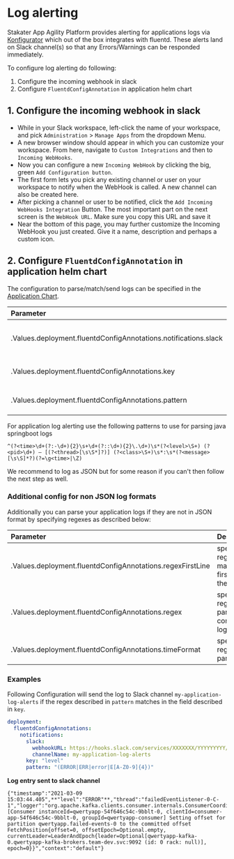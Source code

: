 # Log alerting

Stakater App Agility Platform provides alerting for applications logs via [Konfigurator](https://github.com/stakater/Konfigurator) which out of the box integrates with fluentd. These alerts land on Slack channel(s) so that any Errors/Warnings can be responded immediately.

To configure log alerting do following:

1. Configure the incoming webhook in slack
2. Configure `FluentdConfigAnnotation` in application helm chart

## 1. Configure the incoming webhook in slack

- While in your Slack workspace, left-click the name of your workspace, and pick `Administration` > `Manage Apps` from the dropdown Menu.
- A new browser window should appear in which you can customize your workspace. From here, navigate to `Custom Integrations` and then to `Incoming WebHooks`.
- Now you can configure a new `Incoming WebHook` by clicking the big, green `Add Configuration button`.
- The first form lets you pick any existing channel or user on your workspace to notify when the WebHook is called. A new channel can also be created here.
- After picking a channel or user to be notified, click the `Add Incoming WebHooks Integration` Button. The most important part on the next screen is the `WebHook URL`. Make sure you copy this URL and save it
- Near the bottom of this page, you may further customize the Incoming WebHook you just created. Give it a name, description and perhaps a custom icon.

## 2. Configure `FluentdConfigAnnotation` in application helm chart

The configuration to parse/match/send logs can be specified in the [Application Chart](https://github.com/stakater-charts/application).

| Parameter | Description |
|:---|:---|
|.Values.deployment.fluentdConfigAnnotations.notifications.slack|specify slack *webhookURL* and *channelName*|
|.Values.deployment.fluentdConfigAnnotations.key|specify log field to match the regex|
|.Values.deployment.fluentdConfigAnnotations.pattern|specify regex to be matched|

For application log alerting use the following patterns to use for parsing java springboot logs

```^(?<time>\d+(?:-\d+){2}\s+\d+(?::\d+){2}\.\d+)\s*(?<level>\S+) (?<pid>\d+) — [(?<thread>[\s\S*]?)] (?<class>\S+)\s*:\s*(?<message>[\s\S]*?)(?=\g<time>|\Z)```

We recommend to log as JSON but for some reason if you can't then follow the next step as well.

### Additional config for non JSON log formats

Additionally you can parse your application logs if they are not in JSON format by specifying regexes as described below:

| Parameter | Description |
|:---|:---|
|.Values.deployment.fluentdConfigAnnotations.regexFirstLine|specify the regex to match the first line of the log|
|.Values.deployment.fluentdConfigAnnotations.regex|specify the regex to parse the complete log entry|
|.Values.deployment.fluentdConfigAnnotations.timeFormat|specify the regex to parse time|

### Examples

Following Configuration will send the log to Slack channel `my-application-log-alerts` if the regex described in `pattern` matches in the field described in `key`.

```yaml
deployment:
  fluentdConfigAnnotations:
    notifications:
      slack: 
        webhookURL: https://hooks.slack.com/services/XXXXXXX/YYYYYYYYY/aaaaaaabbbbbcccccddd
        channelName: my-application-log-alerts
      key: "level"
      pattern: "(ERROR|ERR|error|E[A-Z0-9]{4})"
```

**Log entry sent to slack channel**

```
{"timestamp":"2021-03-09 15:03:44.405",**"level":"ERROR"**,"thread":"failedEventListener-0-C-1","logger":"org.apache.kafka.clients.consumer.internals.ConsumerCoordinator","message":"[Consumer instanceId=qwertyapp-54f646c54c-9bblt-0, clientId=consumer-app-54f646c54c-9bblt-0, groupId=qwertyapp-consumer] Setting offset for partition qwertyapp.failed-events-0 to the committed offset FetchPosition{offset=0, offsetEpoch=Optional.empty, currentLeader=LeaderAndEpoch{leader=Optional[qwertyapp-kafka-0.qwertyapp-kafka-brokers.team-dev.svc:9092 (id: 0 rack: null)], epoch=0}}","context":"default"}
```
